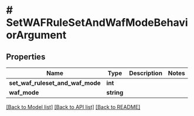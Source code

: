 # # SetWAFRuleSetAndWafModeBehaviorArgument

## Properties

Name | Type | Description | Notes
------------ | ------------- | ------------- | -------------
**set_waf_ruleset_and_waf_mode** | **int** |  |
**waf_mode** | **string** |  |

[[Back to Model list]](../../README.md#models) [[Back to API list]](../../README.md#endpoints) [[Back to README]](../../README.md)
